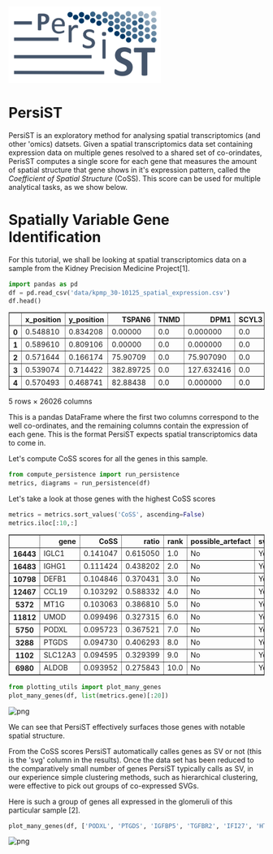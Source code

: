 <img src='README_files/PersiST_Logo.png' width='300' > 

# PersiST

PersiST is an exploratory method for analysing spatial transcriptomics (and other 'omics) datsets. Given a spatial transcriptomics data set containing expression data on multiple genes resolved to a shared set of co-orindates, PerisST computes a single score for each gene that measures the amount of spatial structure that gene shows in it's expression pattern, called the *Coefficient of Spatial Structure* (CoSS). This score can be used for multiple analytical tasks, as we show below.

# Spatially Variable Gene Identification

For this tutorial, we shall be looking at spatial transcriptomics data on a sample from the Kidney Precision Medicine Project[1]. 


```python
import pandas as pd
df = pd.read_csv('data/kpmp_30-10125_spatial_expression.csv')
df.head()
```




<div>
<style scoped>
    .dataframe tbody tr th:only-of-type {
        vertical-align: middle;
    }

    .dataframe tbody tr th {
        vertical-align: top;
    }

    .dataframe thead th {
        text-align: right;
    }
</style>
<table border="1" class="dataframe">
  <thead>
    <tr style="text-align: right;">
      <th></th>
      <th>x_position</th>
      <th>y_position</th>
      <th>TSPAN6</th>
      <th>TNMD</th>
      <th>DPM1</th>
      <th>SCYL3</th>
      <th>C1orf112</th>
      <th>FGR</th>
      <th>CFH</th>
      <th>FUCA2</th>
      <th>...</th>
      <th>ENSG00000288156</th>
      <th>ENSG00000288162</th>
      <th>ENSG00000288172</th>
      <th>ENSG00000288187</th>
      <th>ENSG00000288234</th>
      <th>ENSG00000288253</th>
      <th>ENSG00000288302</th>
      <th>ENSG00000288380</th>
      <th>ENSG00000288398</th>
      <th>SOD2</th>
    </tr>
  </thead>
  <tbody>
    <tr>
      <th>0</th>
      <td>0.548810</td>
      <td>0.834208</td>
      <td>0.00000</td>
      <td>0.0</td>
      <td>0.000000</td>
      <td>0.0</td>
      <td>0.00000</td>
      <td>117.633220</td>
      <td>0.00000</td>
      <td>0.00000</td>
      <td>...</td>
      <td>0.0</td>
      <td>0.0</td>
      <td>0.0</td>
      <td>0.0</td>
      <td>0.0</td>
      <td>0.0</td>
      <td>0.0</td>
      <td>0.0</td>
      <td>0.0</td>
      <td>1058.6990</td>
    </tr>
    <tr>
      <th>1</th>
      <td>0.589610</td>
      <td>0.809106</td>
      <td>0.00000</td>
      <td>0.0</td>
      <td>0.000000</td>
      <td>0.0</td>
      <td>0.00000</td>
      <td>86.865880</td>
      <td>173.73177</td>
      <td>86.86588</td>
      <td>...</td>
      <td>0.0</td>
      <td>0.0</td>
      <td>0.0</td>
      <td>0.0</td>
      <td>0.0</td>
      <td>0.0</td>
      <td>0.0</td>
      <td>0.0</td>
      <td>0.0</td>
      <td>1737.3176</td>
    </tr>
    <tr>
      <th>2</th>
      <td>0.571644</td>
      <td>0.166174</td>
      <td>75.90709</td>
      <td>0.0</td>
      <td>75.907090</td>
      <td>0.0</td>
      <td>0.00000</td>
      <td>0.000000</td>
      <td>151.81418</td>
      <td>0.00000</td>
      <td>...</td>
      <td>0.0</td>
      <td>0.0</td>
      <td>0.0</td>
      <td>0.0</td>
      <td>0.0</td>
      <td>0.0</td>
      <td>0.0</td>
      <td>0.0</td>
      <td>0.0</td>
      <td>2201.3057</td>
    </tr>
    <tr>
      <th>3</th>
      <td>0.539074</td>
      <td>0.714422</td>
      <td>382.89725</td>
      <td>0.0</td>
      <td>127.632416</td>
      <td>0.0</td>
      <td>0.00000</td>
      <td>127.632416</td>
      <td>0.00000</td>
      <td>0.00000</td>
      <td>...</td>
      <td>0.0</td>
      <td>0.0</td>
      <td>0.0</td>
      <td>0.0</td>
      <td>0.0</td>
      <td>0.0</td>
      <td>0.0</td>
      <td>0.0</td>
      <td>0.0</td>
      <td>1148.6918</td>
    </tr>
    <tr>
      <th>4</th>
      <td>0.570493</td>
      <td>0.468741</td>
      <td>82.88438</td>
      <td>0.0</td>
      <td>0.000000</td>
      <td>0.0</td>
      <td>82.88438</td>
      <td>0.000000</td>
      <td>82.88438</td>
      <td>0.00000</td>
      <td>...</td>
      <td>0.0</td>
      <td>0.0</td>
      <td>0.0</td>
      <td>0.0</td>
      <td>0.0</td>
      <td>0.0</td>
      <td>0.0</td>
      <td>0.0</td>
      <td>0.0</td>
      <td>1989.2250</td>
    </tr>
  </tbody>
</table>
<p>5 rows × 26026 columns</p>
</div>



This is a pandas DataFrame where the first two columns correspond to the well co-ordinates, and the remaining columns contain the expression of each gene. This is the format PersiST expects spatial transcriptomics data to come in.

Let's compute CoSS scores for all the genes in this sample.


```python
from compute_persistence import run_persistence
metrics, diagrams = run_persistence(df)
```

Let's take a look at those genes with the highest CoSS scores


```python
metrics = metrics.sort_values('CoSS', ascending=False)
metrics.iloc[:10,:]
```




<div>
<style scoped>
    .dataframe tbody tr th:only-of-type {
        vertical-align: middle;
    }

    .dataframe tbody tr th {
        vertical-align: top;
    }

    .dataframe thead th {
        text-align: right;
    }
</style>
<table border="1" class="dataframe">
  <thead>
    <tr style="text-align: right;">
      <th></th>
      <th>gene</th>
      <th>CoSS</th>
      <th>ratio</th>
      <th>rank</th>
      <th>possible_artefact</th>
      <th>svg</th>
    </tr>
  </thead>
  <tbody>
    <tr>
      <th>16443</th>
      <td>IGLC1</td>
      <td>0.141047</td>
      <td>0.615050</td>
      <td>1.0</td>
      <td>No</td>
      <td>Yes</td>
    </tr>
    <tr>
      <th>16483</th>
      <td>IGHG1</td>
      <td>0.111424</td>
      <td>0.438202</td>
      <td>2.0</td>
      <td>No</td>
      <td>Yes</td>
    </tr>
    <tr>
      <th>10798</th>
      <td>DEFB1</td>
      <td>0.104846</td>
      <td>0.370431</td>
      <td>3.0</td>
      <td>No</td>
      <td>Yes</td>
    </tr>
    <tr>
      <th>12467</th>
      <td>CCL19</td>
      <td>0.103292</td>
      <td>0.588332</td>
      <td>4.0</td>
      <td>No</td>
      <td>Yes</td>
    </tr>
    <tr>
      <th>5372</th>
      <td>MT1G</td>
      <td>0.103063</td>
      <td>0.386810</td>
      <td>5.0</td>
      <td>No</td>
      <td>Yes</td>
    </tr>
    <tr>
      <th>11812</th>
      <td>UMOD</td>
      <td>0.099496</td>
      <td>0.327315</td>
      <td>6.0</td>
      <td>No</td>
      <td>Yes</td>
    </tr>
    <tr>
      <th>5750</th>
      <td>PODXL</td>
      <td>0.095723</td>
      <td>0.367521</td>
      <td>7.0</td>
      <td>No</td>
      <td>Yes</td>
    </tr>
    <tr>
      <th>3288</th>
      <td>PTGDS</td>
      <td>0.094730</td>
      <td>0.406293</td>
      <td>8.0</td>
      <td>No</td>
      <td>Yes</td>
    </tr>
    <tr>
      <th>1102</th>
      <td>SLC12A3</td>
      <td>0.094595</td>
      <td>0.329399</td>
      <td>9.0</td>
      <td>No</td>
      <td>Yes</td>
    </tr>
    <tr>
      <th>6980</th>
      <td>ALDOB</td>
      <td>0.093952</td>
      <td>0.275843</td>
      <td>10.0</td>
      <td>No</td>
      <td>Yes</td>
    </tr>
  </tbody>
</table>
</div>




```python
from plotting_utils import plot_many_genes
plot_many_genes(df, list(metrics.gene)[:20])
```


    
![png](output_11_0.png)
    


We can see that PersiST effectively surfaces those genes with notable spatial structure.

From the CoSS scores PersiST automatically calles genes as SV or not (this is the 'svg' column in the results). Once the data set has been reduced to the comparatively small number of genes PersiST typically calls as SV, in our experience simple clustering methods, such as hierarchical clustering, were effective to pick out groups of co-expressed SVGs.

Here is such a group of genes all expressed in the glomeruli of this particular sample [2].


```python
plot_many_genes(df, ['PODXL', 'PTGDS', 'IGFBP5', 'TGFBR2', 'IFI27', 'HTRA1'], numcols=3)
```


    
![png](output_15_0.png)
    

